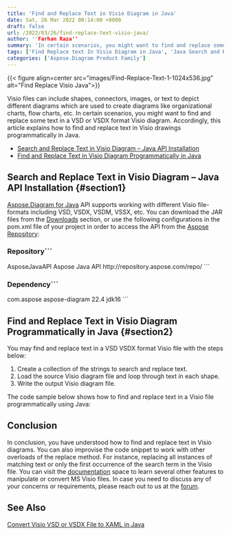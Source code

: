 ```yaml
---
title: 'Find and Replace Text in Visio Diagram in Java'
date: Sat, 26 Mar 2022 08:14:00 +0000
draft: false
url: /2022/03/26/find-replace-text-visio-java/
author: ''Farhan Raza''
summary: 'In certain scenarios, you might want to find and replace some text in a VSD or VSDX format Visio diagram. Accordingly, this article explains how to **find and replace text in Visio drawings programmatically in Java.**'
tags: ['Find Replace text In Visio Diagram in Java', 'Java Search and Replace Text in Visio', 'Search and Replace Text in Visio Diagram in Java']
categories: ['Aspose.Diagram Product Family']
---
```




{{< figure align=center src="images/Find-Replace-Text-1-1024x536.jpg" alt="Find Replace Visio Java">}}


Visio files can include shapes, connectors, images, or text to depict different diagrams which are used to create diagrams like organizational charts, flow charts, etc. In certain scenarios, you might want to find and replace some text in a VSD or VSDX format Visio diagram. Accordingly, this article explains how to find and replace text in Visio drawings programmatically in Java.

*   [Search and Replace Text in Visio Diagram – Java API Installation][1]
*   [Find and Replace Text in Visio Diagram Programmatically in Java][2]

## Search and Replace Text in Visio Diagram – Java API Installation {#section1}

[Aspose.Diagram for Java][3] API supports working with different Visio file-formats including VSD, VSDX, VSDM, VSSX, etc. You can download the JAR files from the [Downloads][4] section, or use the following configurations in the pom.xml file of your project in order to access the API from the [Aspose Repository][5]:

### Repository```
 <repositories>
    <repository>
        <id>AsposeJavaAPI</id>
        <name>Aspose Java API</name>
        <url>http://repository.aspose.com/repo/</url>
    </repository>
</repositories>
```

### Dependency```
 <dependencies>
    <dependency>
        <groupId>com.aspose</groupId>
        <artifactId>aspose-diagram</artifactId>
        <version>22.4</version>
        <classifier>jdk16</classifier>
    </dependency>
</dependencies>
```

## Find and Replace Text in Visio Diagram Programmatically in Java {#section2}

You may find and replace text in a VSD VSDX format Visio file with the steps below:

1.  Create a collection of the strings to search and replace text.
2.  Load the source Visio diagram file and loop through text in each shape.
3.  Write the output Visio diagram file.

The code sample below shows how to find and replace text in a Visio file programmatically using Java:



## Conclusion

In conclusion, you have understood how to find and replace text in Visio diagrams. You can also improvise the code snippet to work with other overloads of the replace method. For instance, replacing all instances of matching text or only the first occurrence of the search term in the Visio file. You can visit the [documentation][6] space to learn several other features to manipulate or convert MS Visio files. In case you need to discuss any of your concerns or requirements, please reach out to us at the [forum][7].

## See Also

[Convert Visio VSD or VSDX File to XAML in Java][8]




[1]: #section1
[2]: #section2
[3]: https://products.aspose.com/diagram/java/
[4]: https://downloads.aspose.com/diagram/java
[5]: https://repository.aspose.com/webapp/#/artifacts/browse/tree/General/repo/com/aspose/aspose-diagram
[6]: https://docs.aspose.com/diagram/java/
[7]: https://forum.aspose.com/c/diagram
[8]: https://blog.aspose.com/2022/02/28/convert-visio-to-xaml-java/




